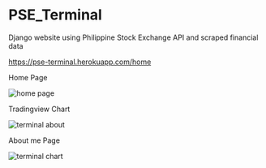 # PSE_Terminal
Django website using Philippine Stock Exchange API and scraped financial data

https://pse-terminal.herokuapp.com/home

Home Page

![home page](https://user-images.githubusercontent.com/65214402/128023388-b9dc86fc-ac83-4d61-a4b3-6d45a8a22de6.png)

Tradingview Chart

![terminal about](https://user-images.githubusercontent.com/65214402/128023824-2bb10f95-29e0-4c4e-9ef8-44b1fd1b8076.png)

About me Page

![terminal chart](https://user-images.githubusercontent.com/65214402/128023831-81623224-2aa0-45ea-94b6-969cd6d30a3b.png)

